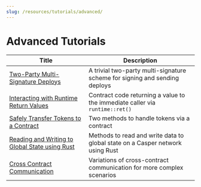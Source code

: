 ```yaml
---
slug: /resources/tutorials/advanced/
---
```


# Advanced Tutorials

| Title                                                       | Description                                                      |
| ----------------------------------------------------------- | ---------------------------------------------------------------- |
| [Two-Party Multi-Signature Deploys](./two-party-multi-sig.md) | A trivial two-party multi-signature scheme for signing and sending deploys |
| [Interacting with Runtime Return Values](./return-values-tutorial.md) | Contract code returning a value to the immediate caller via `runtime::ret()` |
| [Safely Transfer Tokens to a Contract](./transfer-token-to-contract.md) | Two methods to handle tokens via a contract |
| [Reading and Writing to Global State using Rust](./storage-workflow.md) | Methods to read and write data to global state on a Casper network using Rust |
| [Cross Contract Communication](./cross-contract.md) | Variations of cross-contract communication for more complex scenarios |

<!-- TODO fix the tutorial 
| [Listing CSPR on Your Exchange](./list-cspr.md) | How to list Casper token (CSPR) on a cryptocurrency exchange | -->